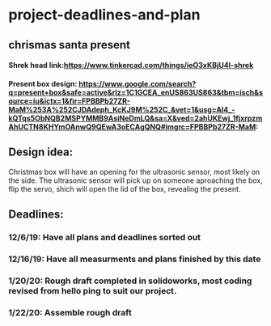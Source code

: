 # project-deadlines-and-plan

## chrismas santa present

#### Shrek head link:https://www.tinkercad.com/things/ieO3xKBjU4l-shrek
#### Present box design: https://www.google.com/search?q=present+box&safe=active&rlz=1C1GCEA_enUS863US863&tbm=isch&source=iu&ictx=1&fir=FPBBPb27ZR-MaM%253A%252CJDAdeph_KcKJ9M%252C_&vet=1&usg=AI4_-kQTqs5ObNQB2MSPYMMB9AsiNeDmLQ&sa=X&ved=2ahUKEwj_1fjxrpzmAhUCTN8KHYmOAnwQ9QEwA3oECAgQNQ#imgrc=FPBBPb27ZR-MaM:

## Design idea: 
Christmas box will have an opening for the ultrasonic sensor, most likely on the side. The ultrasonic sensor will pick up on someone aproaching the box, flip the servo, shich will open the lid of the box, revealing the present.

## Deadlines:
### 12/6/19: Have all plans and deadlines sorted out
### 12/16/19: Have all measurments and plans finished by this date
### 1/20/20: Rough draft completed in solidoworks, most coding revised from hello ping to suit our project.
### 1/22/20: Assemble rough draft
